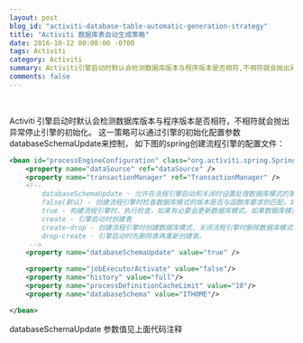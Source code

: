 ```yaml
---
layout: post
blog_id: "activiti-database-table-automatic-generation-strategy"
title: "Activiti 数据库表自动生成策略"
date: 2016-10-12 00:00:00 -0700
tags: Activiti
category: Activiti
summary: Activiti引擎启动时默认会检测数据库版本与程序版本是否相符,不相符就会抛出异常停止引擎的初始化
comments: false
---
```

<br>

Activiti 引擎启动时默认会检测数据库版本与程序版本是否相符，不相符就会抛出异常停止引擎的初始化。 
这一策略可以通过引擎的初始化配置参数databaseSchemaUpdate来控制， 
如下图的spring创建流程引擎的配置文件：

```xml
<bean id="processEngineConfiguration" class="org.activiti.spring.SpringProcessEngineConfiguration">
    <property name="dataSource" ref="dataSource" />
    <property name="transactionManager" ref="TransactionManager" />
    <!-- 
        databaseSchemaUpdate - 允许在流程引擎启动和关闭时设置处理数据库模式的策略。
        false(默认) - 创建流程引擎时检查数据库模式的版本是否与函数库要求的匹配，如果版本不匹配就会抛出异常。
        true - 构建流程引擎时，执行检查，如果有必要会更新数据库模式。如果数据库模式不存在，就创建一个。
        create - 引擎启动时创建表
        create-drop - 创建流程引擎时创建数据库模式，关闭流程引擎时删除数据库模式.
        drop-create - 引擎启动时先删除表再重新创建表。
     -->
    <property name="databaseSchemaUpdate" value="true" />

    <property name="jobExecutorActivate" value="false"/>
    <property name="history" value="full"/>
    <property name="processDefinitionCacheLimit" value="10"/>
    <property name="databaseSchema" value="ITHOME"/>

</bean>
```

databaseSchemaUpdate 参数值见上面代码注释